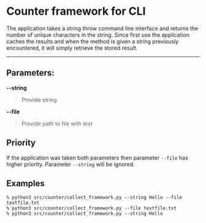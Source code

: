 # Counter framework for CLI
The application takes a string throw command line interface and returns the number of unique characters in the string.
Since first use the application caches the results and when the method is given a string previously encountered, it will simply retrieve the stored result.
___

## Parameters:

**--string**
> Provide string


**--file**
> Provide path to file with text


## Priority
If the application was taken both parameters then parameter `--file` has higher priority. Parameter `--string` will be ignored.

## Examples

```commandline
% python3 src/counter/collect_framework.py --string Hello --file textfile.txt
% python3 src/counter/collect_framework.py --file textfile.txt
% python3 src/counter/collect_framework.py --string Hello
```
